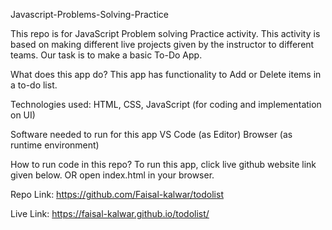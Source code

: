 Javascript-Problems-Solving-Practice

This repo is for JavaScript Problem solving Practice activity.
This activity is based on making different live projects given by the instructor to different teams.
Our task is to make a basic To-Do App.


What does this app do?
This app has functionality to Add or Delete items in a to-do list.

Technologies used:
HTML, CSS, JavaScript (for coding and implementation on UI)

Software needed to run for this app
VS Code (as Editor)
Browser (as runtime environment)

How to run code in this repo?
To run this app, click live github website link given below. OR
open index.html in your browser.

Repo Link:
https://github.com/Faisal-kalwar/todolist

Live Link:
 https://faisal-kalwar.github.io/todolist/

